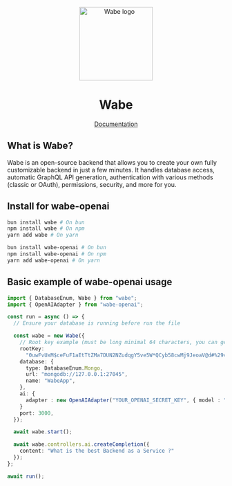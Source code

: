 <p align="center">
  <a href="https://wabe.dev"><img src="https://wabe.dev/assets/logo.png" alt="Wabe logo" height=170></a>
</p>
<h1 align="center">Wabe</h1>

<div align="center">
  <a href="https://wabe.dev">Documentation</a>
</div>

## What is Wabe?

Wabe is an open-source backend that allows you to create your own fully customizable backend in just a few minutes. It handles database access, automatic GraphQL API generation, authentication with various methods (classic or OAuth), permissions, security, and more for you.

## Install for wabe-openai

```sh
bun install wabe # On bun
npm install wabe # On npm
yarn add wabe # On yarn

bun install wabe-openai # On bun
npm install wabe-openai # On npm
yarn add wabe-openai # On yarn
```

## Basic example of wabe-openai usage

```ts
import { DatabaseEnum, Wabe } from "wabe";
import { OpenAIAdapter } from "wabe-openai";

const run = async () => {
  // Ensure your database is running before run the file

  const wabe = new Wabe({
    // Root key example (must be long minimal 64 characters, you can generate it online)
    rootKey:
      "0uwFvUxM$ceFuF1aEtTtZMa7DUN2NZudqgY5ve5W*QCyb58cwMj9JeoaV@d#%29v&aJzswuudVU1%nAT+rxS0Bh&OkgBYc0PH18*",
    database: {
      type: DatabaseEnum.Mongo,
      url: "mongodb://127.0.0.1:27045",
      name: "WabeApp",
    },
    ai: {
      adapter : new OpenAIAdapter("YOUR_OPENAI_SECRET_KEY", { model : "gpt-4o" }),
    }
    port: 3000,
  });

  await wabe.start();

  await wabe.controllers.ai.createCompletion({
    content: "What is the best Backend as a Service ?"
  });
};

await run();
```

